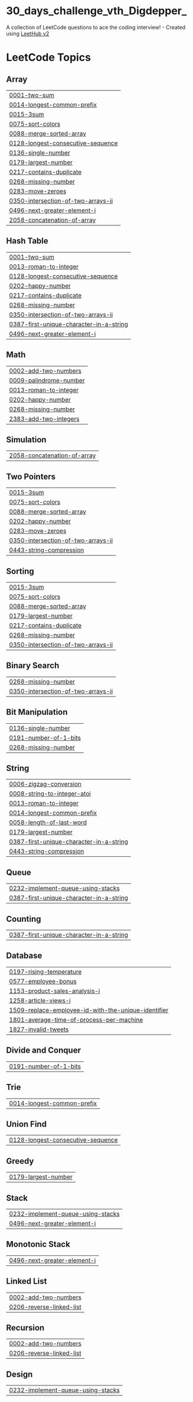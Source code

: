 # 30_days_challenge_vth_Digdepper_
A collection of LeetCode questions to ace the coding interview! - Created using [LeetHub v2](https://github.com/arunbhardwaj/LeetHub-2.0)

<!---LeetCode Topics Start-->
# LeetCode Topics
## Array
|  |
| ------- |
| [0001-two-sum](https://github.com/hemanthravva/30_days_challenge_vth_Digdepper_/tree/master/0001-two-sum) |
| [0014-longest-common-prefix](https://github.com/hemanthravva/30_days_challenge_vth_Digdepper_/tree/master/0014-longest-common-prefix) |
| [0015-3sum](https://github.com/hemanthravva/30_days_challenge_vth_Digdepper_/tree/master/0015-3sum) |
| [0075-sort-colors](https://github.com/hemanthravva/30_days_challenge_vth_Digdepper_/tree/master/0075-sort-colors) |
| [0088-merge-sorted-array](https://github.com/hemanthravva/30_days_challenge_vth_Digdepper_/tree/master/0088-merge-sorted-array) |
| [0128-longest-consecutive-sequence](https://github.com/hemanthravva/30_days_challenge_vth_Digdepper_/tree/master/0128-longest-consecutive-sequence) |
| [0136-single-number](https://github.com/hemanthravva/30_days_challenge_vth_Digdepper_/tree/master/0136-single-number) |
| [0179-largest-number](https://github.com/hemanthravva/30_days_challenge_vth_Digdepper_/tree/master/0179-largest-number) |
| [0217-contains-duplicate](https://github.com/hemanthravva/30_days_challenge_vth_Digdepper_/tree/master/0217-contains-duplicate) |
| [0268-missing-number](https://github.com/hemanthravva/30_days_challenge_vth_Digdepper_/tree/master/0268-missing-number) |
| [0283-move-zeroes](https://github.com/hemanthravva/30_days_challenge_vth_Digdepper_/tree/master/0283-move-zeroes) |
| [0350-intersection-of-two-arrays-ii](https://github.com/hemanthravva/30_days_challenge_vth_Digdepper_/tree/master/0350-intersection-of-two-arrays-ii) |
| [0496-next-greater-element-i](https://github.com/hemanthravva/30_days_challenge_vth_Digdepper_/tree/master/0496-next-greater-element-i) |
| [2058-concatenation-of-array](https://github.com/hemanthravva/30_days_challenge_vth_Digdepper_/tree/master/2058-concatenation-of-array) |
## Hash Table
|  |
| ------- |
| [0001-two-sum](https://github.com/hemanthravva/30_days_challenge_vth_Digdepper_/tree/master/0001-two-sum) |
| [0013-roman-to-integer](https://github.com/hemanthravva/30_days_challenge_vth_Digdepper_/tree/master/0013-roman-to-integer) |
| [0128-longest-consecutive-sequence](https://github.com/hemanthravva/30_days_challenge_vth_Digdepper_/tree/master/0128-longest-consecutive-sequence) |
| [0202-happy-number](https://github.com/hemanthravva/30_days_challenge_vth_Digdepper_/tree/master/0202-happy-number) |
| [0217-contains-duplicate](https://github.com/hemanthravva/30_days_challenge_vth_Digdepper_/tree/master/0217-contains-duplicate) |
| [0268-missing-number](https://github.com/hemanthravva/30_days_challenge_vth_Digdepper_/tree/master/0268-missing-number) |
| [0350-intersection-of-two-arrays-ii](https://github.com/hemanthravva/30_days_challenge_vth_Digdepper_/tree/master/0350-intersection-of-two-arrays-ii) |
| [0387-first-unique-character-in-a-string](https://github.com/hemanthravva/30_days_challenge_vth_Digdepper_/tree/master/0387-first-unique-character-in-a-string) |
| [0496-next-greater-element-i](https://github.com/hemanthravva/30_days_challenge_vth_Digdepper_/tree/master/0496-next-greater-element-i) |
## Math
|  |
| ------- |
| [0002-add-two-numbers](https://github.com/hemanthravva/30_days_challenge_vth_Digdepper_/tree/master/0002-add-two-numbers) |
| [0009-palindrome-number](https://github.com/hemanthravva/30_days_challenge_vth_Digdepper_/tree/master/0009-palindrome-number) |
| [0013-roman-to-integer](https://github.com/hemanthravva/30_days_challenge_vth_Digdepper_/tree/master/0013-roman-to-integer) |
| [0202-happy-number](https://github.com/hemanthravva/30_days_challenge_vth_Digdepper_/tree/master/0202-happy-number) |
| [0268-missing-number](https://github.com/hemanthravva/30_days_challenge_vth_Digdepper_/tree/master/0268-missing-number) |
| [2383-add-two-integers](https://github.com/hemanthravva/30_days_challenge_vth_Digdepper_/tree/master/2383-add-two-integers) |
## Simulation
|  |
| ------- |
| [2058-concatenation-of-array](https://github.com/hemanthravva/30_days_challenge_vth_Digdepper_/tree/master/2058-concatenation-of-array) |
## Two Pointers
|  |
| ------- |
| [0015-3sum](https://github.com/hemanthravva/30_days_challenge_vth_Digdepper_/tree/master/0015-3sum) |
| [0075-sort-colors](https://github.com/hemanthravva/30_days_challenge_vth_Digdepper_/tree/master/0075-sort-colors) |
| [0088-merge-sorted-array](https://github.com/hemanthravva/30_days_challenge_vth_Digdepper_/tree/master/0088-merge-sorted-array) |
| [0202-happy-number](https://github.com/hemanthravva/30_days_challenge_vth_Digdepper_/tree/master/0202-happy-number) |
| [0283-move-zeroes](https://github.com/hemanthravva/30_days_challenge_vth_Digdepper_/tree/master/0283-move-zeroes) |
| [0350-intersection-of-two-arrays-ii](https://github.com/hemanthravva/30_days_challenge_vth_Digdepper_/tree/master/0350-intersection-of-two-arrays-ii) |
| [0443-string-compression](https://github.com/hemanthravva/30_days_challenge_vth_Digdepper_/tree/master/0443-string-compression) |
## Sorting
|  |
| ------- |
| [0015-3sum](https://github.com/hemanthravva/30_days_challenge_vth_Digdepper_/tree/master/0015-3sum) |
| [0075-sort-colors](https://github.com/hemanthravva/30_days_challenge_vth_Digdepper_/tree/master/0075-sort-colors) |
| [0088-merge-sorted-array](https://github.com/hemanthravva/30_days_challenge_vth_Digdepper_/tree/master/0088-merge-sorted-array) |
| [0179-largest-number](https://github.com/hemanthravva/30_days_challenge_vth_Digdepper_/tree/master/0179-largest-number) |
| [0217-contains-duplicate](https://github.com/hemanthravva/30_days_challenge_vth_Digdepper_/tree/master/0217-contains-duplicate) |
| [0268-missing-number](https://github.com/hemanthravva/30_days_challenge_vth_Digdepper_/tree/master/0268-missing-number) |
| [0350-intersection-of-two-arrays-ii](https://github.com/hemanthravva/30_days_challenge_vth_Digdepper_/tree/master/0350-intersection-of-two-arrays-ii) |
## Binary Search
|  |
| ------- |
| [0268-missing-number](https://github.com/hemanthravva/30_days_challenge_vth_Digdepper_/tree/master/0268-missing-number) |
| [0350-intersection-of-two-arrays-ii](https://github.com/hemanthravva/30_days_challenge_vth_Digdepper_/tree/master/0350-intersection-of-two-arrays-ii) |
## Bit Manipulation
|  |
| ------- |
| [0136-single-number](https://github.com/hemanthravva/30_days_challenge_vth_Digdepper_/tree/master/0136-single-number) |
| [0191-number-of-1-bits](https://github.com/hemanthravva/30_days_challenge_vth_Digdepper_/tree/master/0191-number-of-1-bits) |
| [0268-missing-number](https://github.com/hemanthravva/30_days_challenge_vth_Digdepper_/tree/master/0268-missing-number) |
## String
|  |
| ------- |
| [0006-zigzag-conversion](https://github.com/hemanthravva/30_days_challenge_vth_Digdepper_/tree/master/0006-zigzag-conversion) |
| [0008-string-to-integer-atoi](https://github.com/hemanthravva/30_days_challenge_vth_Digdepper_/tree/master/0008-string-to-integer-atoi) |
| [0013-roman-to-integer](https://github.com/hemanthravva/30_days_challenge_vth_Digdepper_/tree/master/0013-roman-to-integer) |
| [0014-longest-common-prefix](https://github.com/hemanthravva/30_days_challenge_vth_Digdepper_/tree/master/0014-longest-common-prefix) |
| [0058-length-of-last-word](https://github.com/hemanthravva/30_days_challenge_vth_Digdepper_/tree/master/0058-length-of-last-word) |
| [0179-largest-number](https://github.com/hemanthravva/30_days_challenge_vth_Digdepper_/tree/master/0179-largest-number) |
| [0387-first-unique-character-in-a-string](https://github.com/hemanthravva/30_days_challenge_vth_Digdepper_/tree/master/0387-first-unique-character-in-a-string) |
| [0443-string-compression](https://github.com/hemanthravva/30_days_challenge_vth_Digdepper_/tree/master/0443-string-compression) |
## Queue
|  |
| ------- |
| [0232-implement-queue-using-stacks](https://github.com/hemanthravva/30_days_challenge_vth_Digdepper_/tree/master/0232-implement-queue-using-stacks) |
| [0387-first-unique-character-in-a-string](https://github.com/hemanthravva/30_days_challenge_vth_Digdepper_/tree/master/0387-first-unique-character-in-a-string) |
## Counting
|  |
| ------- |
| [0387-first-unique-character-in-a-string](https://github.com/hemanthravva/30_days_challenge_vth_Digdepper_/tree/master/0387-first-unique-character-in-a-string) |
## Database
|  |
| ------- |
| [0197-rising-temperature](https://github.com/hemanthravva/30_days_challenge_vth_Digdepper_/tree/master/0197-rising-temperature) |
| [0577-employee-bonus](https://github.com/hemanthravva/30_days_challenge_vth_Digdepper_/tree/master/0577-employee-bonus) |
| [1153-product-sales-analysis-i](https://github.com/hemanthravva/30_days_challenge_vth_Digdepper_/tree/master/1153-product-sales-analysis-i) |
| [1258-article-views-i](https://github.com/hemanthravva/30_days_challenge_vth_Digdepper_/tree/master/1258-article-views-i) |
| [1509-replace-employee-id-with-the-unique-identifier](https://github.com/hemanthravva/30_days_challenge_vth_Digdepper_/tree/master/1509-replace-employee-id-with-the-unique-identifier) |
| [1801-average-time-of-process-per-machine](https://github.com/hemanthravva/30_days_challenge_vth_Digdepper_/tree/master/1801-average-time-of-process-per-machine) |
| [1827-invalid-tweets](https://github.com/hemanthravva/30_days_challenge_vth_Digdepper_/tree/master/1827-invalid-tweets) |
## Divide and Conquer
|  |
| ------- |
| [0191-number-of-1-bits](https://github.com/hemanthravva/30_days_challenge_vth_Digdepper_/tree/master/0191-number-of-1-bits) |
## Trie
|  |
| ------- |
| [0014-longest-common-prefix](https://github.com/hemanthravva/30_days_challenge_vth_Digdepper_/tree/master/0014-longest-common-prefix) |
## Union Find
|  |
| ------- |
| [0128-longest-consecutive-sequence](https://github.com/hemanthravva/30_days_challenge_vth_Digdepper_/tree/master/0128-longest-consecutive-sequence) |
## Greedy
|  |
| ------- |
| [0179-largest-number](https://github.com/hemanthravva/30_days_challenge_vth_Digdepper_/tree/master/0179-largest-number) |
## Stack
|  |
| ------- |
| [0232-implement-queue-using-stacks](https://github.com/hemanthravva/30_days_challenge_vth_Digdepper_/tree/master/0232-implement-queue-using-stacks) |
| [0496-next-greater-element-i](https://github.com/hemanthravva/30_days_challenge_vth_Digdepper_/tree/master/0496-next-greater-element-i) |
## Monotonic Stack
|  |
| ------- |
| [0496-next-greater-element-i](https://github.com/hemanthravva/30_days_challenge_vth_Digdepper_/tree/master/0496-next-greater-element-i) |
## Linked List
|  |
| ------- |
| [0002-add-two-numbers](https://github.com/hemanthravva/30_days_challenge_vth_Digdepper_/tree/master/0002-add-two-numbers) |
| [0206-reverse-linked-list](https://github.com/hemanthravva/30_days_challenge_vth_Digdepper_/tree/master/0206-reverse-linked-list) |
## Recursion
|  |
| ------- |
| [0002-add-two-numbers](https://github.com/hemanthravva/30_days_challenge_vth_Digdepper_/tree/master/0002-add-two-numbers) |
| [0206-reverse-linked-list](https://github.com/hemanthravva/30_days_challenge_vth_Digdepper_/tree/master/0206-reverse-linked-list) |
## Design
|  |
| ------- |
| [0232-implement-queue-using-stacks](https://github.com/hemanthravva/30_days_challenge_vth_Digdepper_/tree/master/0232-implement-queue-using-stacks) |
<!---LeetCode Topics End-->